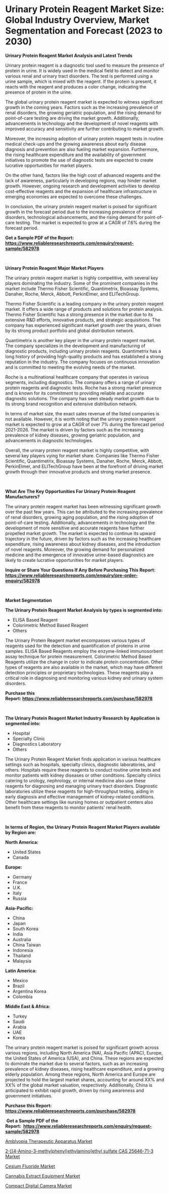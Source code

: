 <p><h1>Urinary Protein Reagent Market Size: Global Industry Overview, Market Segmentation and Forecast (2023 to 2030)</h1></p><p><strong>Urinary Protein Reagent Market Analysis and Latest Trends</strong></p>
<p><p>Urinary protein reagent is a diagnostic tool used to measure the presence of protein in urine. It is widely used in the medical field to detect and monitor various renal and urinary tract disorders. The test is performed using a urine sample, which is mixed with the reagent. If the protein is present, it reacts with the reagent and produces a color change, indicating the presence of protein in the urine.</p><p>The global urinary protein reagent market is expected to witness significant growth in the coming years. Factors such as the increasing prevalence of renal disorders, the growing geriatric population, and the rising demand for point-of-care testing are driving the market growth. Additionally, advancements in technology and the development of novel reagents with improved accuracy and sensitivity are further contributing to market growth.</p><p>Moreover, the increasing adoption of urinary protein reagent tests in routine medical check-ups and the growing awareness about early disease diagnosis and prevention are also fueling market expansion. Furthermore, the rising healthcare expenditure and the availability of government initiatives to promote the use of diagnostic tests are expected to create lucrative opportunities for market players.</p><p>On the other hand, factors like the high cost of advanced reagents and the lack of awareness, particularly in developing regions, may hinder market growth. However, ongoing research and development activities to develop cost-effective reagents and the expansion of healthcare infrastructure in emerging economies are expected to overcome these challenges.</p><p>In conclusion, the urinary protein reagent market is poised for significant growth in the forecast period due to the increasing prevalence of renal disorders, technological advancements, and the rising demand for point-of-care testing. The market is expected to grow at a CAGR of 7.6% during the forecast period.</p></p>
<p><strong>Get a Sample PDF of the Report:&nbsp; <a href="https://www.reliableresearchreports.com/enquiry/request-sample/582978">https://www.reliableresearchreports.com/enquiry/request-sample/582978</a></strong></p>
<p>&nbsp;</p>
<p><strong>Urinary Protein Reagent Major Market Players</strong></p>
<p><p>The urinary protein reagent market is highly competitive, with several key players dominating the industry. Some of the prominent companies in the market include Thermo Fisher Scientific, Quantimetrix, Bioassay Systems, Danaher, Roche, Merck, Abbott, PerkinElmer, and ELITechGroup.</p><p>Thermo Fisher Scientific is a leading company in the urinary protein reagent market. It offers a wide range of products and solutions for protein analysis. Thermo Fisher Scientific has a strong presence in the market due to its extensive R&D efforts, innovative products, and strategic acquisitions. The company has experienced significant market growth over the years, driven by its strong product portfolio and global distribution network.</p><p>Quantimetrix is another key player in the urinary protein reagent market. The company specializes in the development and manufacturing of diagnostic products, including urinary protein reagents. Quantimetrix has a long history of providing high-quality products and has established a strong reputation in the industry. The company focuses on continuous innovation and is committed to meeting the evolving needs of the market.</p><p>Roche is a multinational healthcare company that operates in various segments, including diagnostics. The company offers a range of urinary protein reagents and diagnostic tests. Roche has a strong market presence and is known for its commitment to providing reliable and accurate diagnostic solutions. The company has seen steady market growth due to its strong brand recognition and extensive distribution network.</p><p>In terms of market size, the exact sales revenue of the listed companies is not available. However, it is worth noting that the urinary protein reagent market is expected to grow at a CAGR of over 7% during the forecast period 2021-2026. The market is driven by factors such as the increasing prevalence of kidney diseases, growing geriatric population, and advancements in diagnostic technologies.</p><p>Overall, the urinary protein reagent market is highly competitive, with several key players vying for market share. Companies like Thermo Fisher Scientific, Quantimetrix, Bioassay Systems, Danaher, Roche, Merck, Abbott, PerkinElmer, and ELITechGroup have been at the forefront of driving market growth through their innovative products and strong market presence.</p></p>
<p>&nbsp;</p>
<p><strong>What Are The Key Opportunities For Urinary Protein Reagent Manufacturers?</strong></p>
<p><p>The urinary protein reagent market has been witnessing significant growth over the past few years. This can be attributed to the increasing prevalence of renal disorders, growing aging population, and the rising adoption of point-of-care testing. Additionally, advancements in technology and the development of more sensitive and accurate reagents have further propelled market growth. The market is expected to continue its upward trajectory in the future, driven by factors such as the increasing healthcare expenditure, rising awareness about kidney diseases, and the introduction of novel reagents. Moreover, the growing demand for personalized medicine and the emergence of innovative urine-based diagnostics are likely to create lucrative opportunities for market players.</p></p>
<p><strong>Inquire or Share Your Questions If Any Before Purchasing This Report: <a href="https://www.reliableresearchreports.com/enquiry/pre-order-enquiry/582978">https://www.reliableresearchreports.com/enquiry/pre-order-enquiry/582978</a></strong></p>
<p>&nbsp;</p>
<p><strong>Market Segmentation</strong></p>
<p><strong>The Urinary Protein Reagent Market Analysis by types is segmented into:</strong></p>
<p><ul><li>ELISA Based Reagent</li><li>Colorimetric Method Based Reagent</li><li>Others</li></ul></p>
<p><p>The Urinary Protein Reagent market encompasses various types of reagents used for the detection and quantification of proteins in urine samples. ELISA Based Reagents employ the enzyme-linked immunosorbent assay technique for protein measurement. Colorimetric Method Based Reagents utilize the change in color to indicate protein concentration. Other types of reagents are also available in the market, which may have different detection principles or proprietary technologies. These reagents play a critical role in diagnosing and monitoring various kidney and urinary system disorders.</p></p>
<p><strong>Purchase this Report:&nbsp;<a href="https://www.reliableresearchreports.com/purchase/582978">https://www.reliableresearchreports.com/purchase/582978</a></strong></p>
<p>&nbsp;</p>
<p><strong>The Urinary Protein Reagent Market Industry Research by Application is segmented into:</strong></p>
<p><ul><li>Hospital</li><li>Specialty Clinic</li><li>Diagnostics Laboratory</li><li>Others</li></ul></p>
<p><p>The Urinary Protein Reagent Market finds application in various healthcare settings such as hospitals, specialty clinics, diagnostic laboratories, and others. Hospitals require these reagents to conduct routine urine tests and monitor patients with kidney diseases or other conditions. Specialty clinics catering to urology, nephrology, or internal medicine also use these reagents for diagnosing and managing urinary tract disorders. Diagnostic laboratories utilize these reagents for high-throughput testing, aiding in early diagnosis and effective management of kidney-related conditions. Other healthcare settings like nursing homes or outpatient centers also benefit from these reagents to monitor patients' renal health.</p></p>
<p>&nbsp;</p>
<p><strong>In terms of Region, the Urinary Protein Reagent Market Players available by Region are:</strong></p>
<p>
    <p> <strong> North America: </strong>
        <ul>
            <li>United States</li>
            <li>Canada</li>
        </ul>
        </p> 
    <p> <strong> Europe: </strong>
        <ul>
            <li>Germany</li>
            <li>France</li>
            <li>U.K.</li>
            <li>Italy</li>
            <li>Russia</li>
        </ul>
        </p> 
    <p> <strong> Asia-Pacific: </strong>
        <ul>
            <li>China</li>
            <li>Japan</li>
            <li>South Korea</li>
            <li>India</li>
            <li>Australia</li>
            <li>China Taiwan</li>
            <li>Indonesia</li>
            <li>Thailand</li>
            <li>Malaysia</li>
        </ul>
        </p> 
    <p> <strong> Latin America: </strong>
        <ul>
            <li>Mexico</li>
            <li>Brazil</li>
            <li>Argentina Korea</li>
            <li>Colombia</li>
        </ul>
        </p> 
    <p> <strong> Middle East & Africa: </strong>
        <ul>
            <li>Turkey</li>
            <li>Saudi</li>
            <li>Arabia</li>
            <li>UAE</li>
            <li>Korea</li>
        </ul>
    </p>
    </p>
<p><p>The urinary protein reagent market is poised for significant growth across various regions, including North America (NA), Asia Pacific (APAC), Europe, the United States of America (USA), and China. These regions are expected to dominate the market due to several factors, such as an increasing prevalence of kidney diseases, rising healthcare expenditure, and a growing elderly population. Among these regions, North America and Europe are projected to hold the largest market shares, accounting for around XX% and XX% of the global market valuation, respectively. Additionally, China is anticipated to exhibit rapid growth, driven by rising awareness and government initiatives.</p></p>
<p><strong>Purchase this Report: <a href="https://www.reliableresearchreports.com/purchase/582978">https://www.reliableresearchreports.com/purchase/582978</a></strong></p>
<p>&nbsp;<strong>Get a Sample PDF of the Report:&nbsp;&nbsp;<a href="https://www.reliableresearchreports.com/enquiry/request-sample/582978">https://www.reliableresearchreports.com/enquiry/request-sample/582978</a></strong></p>
<p><strong></strong></p>
<p><p><a href="https://www.linkedin.com/pulse/amblyopia-therapeutic-apparatus-market-insights-players/">Amblyopia Therapeutic Apparatus Market</a></p><p><a href="https://github.com/castoriffic/Market-Research-Report-List-1/blob/main/2-4-amino-3-methylphenylethylaminoethyl-sulfate-cas-25646-71-3-market.md">2-[(4-Amino-3-methylphenyl)ethylamino]ethyl sulfate CAS 25646-71-3 Market</a></p><p><a href="https://medium.com/@alaynagrant2023/cesium-fluoride-market-size-growth-forecast-2023-2030-a22f23a63fd7">Cesium Fluoride Market</a></p><p><a href="https://github.com/mabutironaldo/Market-Research-Report-List-1/blob/main/cannabis-extract-equipment-market.md">Cannabis Extract Equipment Market</a></p><p><a href="https://medium.com/@amaliarobel/compact-digital-camera-market-size-growth-forecast-2023-2030-ad46e0881098">Compact Digital Camera Market</a></p></p>